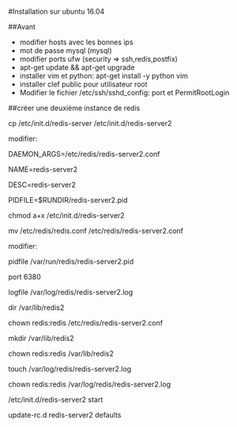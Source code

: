 #Installation sur ubuntu 16.04

##Avant
- modifier hosts avec les bonnes ips
- mot de passe mysql (mysql)
- modifier ports ufw (security => ssh,redis,postfix)
- apt-get update && apt-get upgrade
- installer vim et python: apt-get install -y python vim
- installer clef public pour utilisateur root
- Modifier le fichier /etc/ssh/sshd_config: port et PermitRootLogin


##créer une deuxième instance de redis

cp /etc/init.d/redis-server /etc/init.d/redis-server2

modifier:

DAEMON_ARGS=/etc/redis/redis-server2.conf

NAME=redis-server2

DESC=redis-server2

PIDFILE=$RUNDIR/redis-server2.pid



chmod a+x /etc/init.d/redis-server2

mv /etc/redis/redis.conf /etc/redis/redis-server2.conf

modifier:

pidfile /var/run/redis/redis-server2.pid

port 6380

logfile /var/log/redis/redis-server2.log

dir /var/lib/redis2



chown redis:redis /etc/redis/redis-server2.conf

mkdir /var/lib/redis2

chown redis:redis /var/lib/redis2

touch /var/log/redis/redis-server2.log

chown redis:redis /var/log/redis/redis-server2.log


/etc/init.d/redis-server2 start

update-rc.d redis-server2 defaults